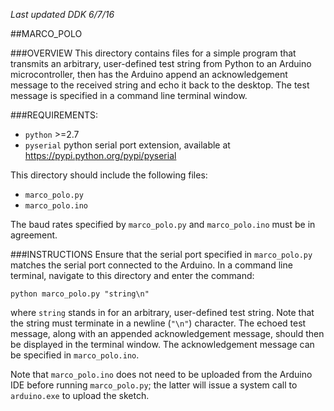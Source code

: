 *Last updated DDK 6/7/16*

##MARCO_POLO

###OVERVIEW
This directory contains files for a simple program that transmits an arbitrary, user-defined test string from Python to an Arduino microcontroller, then has the Arduino append an acknowledgement message to the received string and echo it back to the desktop. The test message is specified in a command line terminal window.

###REQUIREMENTS:
* `python` >=2.7
* `pyserial` python serial port extension, available at https://pypi.python.org/pypi/pyserial

This directory should include the following files:
* `marco_polo.py`
* `marco_polo.ino`

The baud rates specified by `marco_polo.py` and `marco_polo.ino` must be in agreement.

###INSTRUCTIONS
Ensure that the serial port specified in `marco_polo.py` matches the serial port connected to the Arduino. In a command line terminal, navigate to this directory and enter the command:

    python marco_polo.py "string\n"

where `string` stands in for an arbitrary, user-defined test string. Note that the string must terminate in a newline (`"\n"`) character. The echoed test message, along with an appended acknowledgement message, should then be displayed in the terminal window. The acknowledgement message can be specified in `marco_polo.ino`.

Note that `marco_polo.ino` does not need to be uploaded from the Arduino IDE before running `marco_polo.py`; the latter will issue a system call to `arduino.exe` to upload the sketch. 
